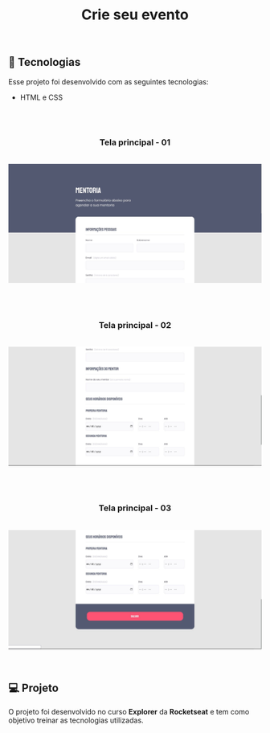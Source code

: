 <h1 align="center"> Crie seu evento </h1>

<br>

## 🚀 Tecnologias

Esse projeto foi desenvolvido com as seguintes tecnologias:

- HTML e CSS

<br>

<br>
<h3 align="center">Tela principal - 01</h3>
<p align="center">
<br>
  <img src="./assets/print01.jpg" >
</p>
<br>

<br>
<h3 align="center">Tela principal - 02</h3>
<p align="center">
<br>
  <img src="./assets/print02.jpg" >
</p>
<br>

<br>
<h3 align="center">Tela principal - 03</h3>
<p align="center">
<br>
  <img src="./assets/print03.jpg" >
</p>
<br>

## 💻 Projeto

O projeto foi desenvolvido no curso **Explorer** da **Rocketseat** e tem como objetivo treinar as tecnologias utilizadas.
